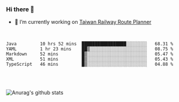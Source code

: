 ### Hi there 👋

- 🔭 I’m currently working on [Taiwan Railway Route Planner](https://github.com/Taiwan-Railway-Route-Planner)

<br/>

<!--START_SECTION:waka-->
```text
Java         10 hrs 52 mins  █████████████████░░░░░░░░   68.31 % 
YAML         1 hr 23 mins    ██▒░░░░░░░░░░░░░░░░░░░░░░   08.75 % 
Markdown     52 mins         █▒░░░░░░░░░░░░░░░░░░░░░░░   05.47 % 
XML          51 mins         █▒░░░░░░░░░░░░░░░░░░░░░░░   05.43 % 
TypeScript   46 mins         █▒░░░░░░░░░░░░░░░░░░░░░░░   04.88 % 
```
<!--END_SECTION:waka-->

<br/>
<br/>

![Anurag's github stats](https://github-readme-stats.vercel.app/api?username=DepickereSven&show_icons=true&theme=tokyonight)



<!--
**DepickereSven/DepickereSven** is a ✨ _special_ ✨ repository because its `README.md` (this file) appears on your GitHub profile.

Here are some ideas to get you started:

- 🔭 I’m currently working on ...
- 🌱 I’m currently learning ...
- 👯 I’m looking to collaborate on ...
- 🤔 I’m looking for help with ...
- 💬 Ask me about ...
- 📫 How to reach me: ...
- 😄 Pronouns: ...
- ⚡ Fun fact: ...
-->
